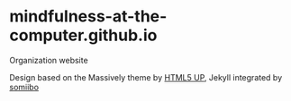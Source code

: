 # mindfulness-at-the-computer.github.io
Organization website

Design based on the Massively theme by [HTML5 UP](https://html5up.net/), Jekyll integrated by [somiibo](https://somiibo.com/)
